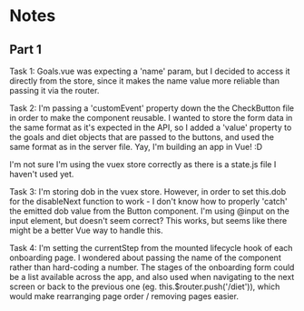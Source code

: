 # Notes

## Part 1

Task 1:
Goals.vue was expecting a 'name' param, but I decided to access it directly from the store, since it makes the name value more reliable than passing it via the router.

Task 2:
I'm passing a 'customEvent' property down the the CheckButton file in order to make the component reusable. I wanted to store the form data in the same format as it's expected in the API, so I added a 'value' property to the goals and diet objects that are passed to the buttons, and used the same format as in the server file.
Yay, I'm building an app in Vue! :D

I'm not sure I'm using the vuex store correctly as there is a state.js file I haven't used yet.

Task 3:
I'm storing dob in the vuex store. However, in order to set this.dob for the disableNext function to work - I don't know how to properly 'catch' the emitted dob value from the Button component. I'm using @input on the input element, but doesn't seem correct? This works, but seems like there might be a better Vue way to handle this.

Task 4:
I'm setting the currentStep from the mounted lifecycle hook of each onboarding page. I wondered about passing the name of the component rather than hard-coding a number. The stages of the onboarding form could be a list available across the app, and also used when navigating to the next screen or back to the previous one (eg. this.$router.push('/diet')), which would make rearranging page order / removing pages easier.
